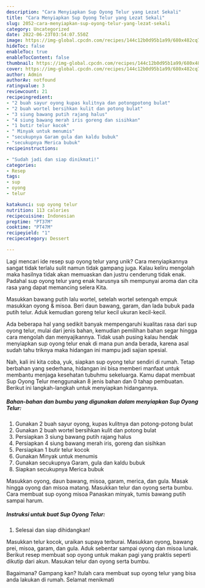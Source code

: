 ```yaml
---
description: "Cara Menyiapkan Sup Oyong Telur yang Lezat Sekali"
title: "Cara Menyiapkan Sup Oyong Telur yang Lezat Sekali"
slug: 2052-cara-menyiapkan-sup-oyong-telur-yang-lezat-sekali
category: Uncategorized
date: 2022-06-23T03:54:07.550Z
image: https://img-global.cpcdn.com/recipes/144c12b0d95b1a99/680x482cq70/sup-oyong-telur-foto-resep-utama.jpg
hideToc: false
enableToc: true
enableTocContent: false
thumbnail: https://img-global.cpcdn.com/recipes/144c12b0d95b1a99/680x482cq70/sup-oyong-telur-foto-resep-utama.jpg
cover: https://img-global.cpcdn.com/recipes/144c12b0d95b1a99/680x482cq70/sup-oyong-telur-foto-resep-utama.jpg
author: Admin
authorAv: notfound
ratingvalue: 3
reviewcount: 21
recipeingredient:
- "2 buah sayur oyong kupas kulitnya dan potongpotong bulat"
- "2 buah wortel bersihkan kulit dan potong bulat"
- "3 siung bawang putih rajang halus"
- "4 siung bawang merah iris goreng dan sisihkan"
- "1 butir telur kocok"
- " Minyak untuk menumis"
- "secukupnya Garam gula dan kaldu bubuk"
- "secukupnya Merica bubuk"
recipeinstructions:

- "Sudah jadi dan siap dinikmati!"
categories:
- Resep
tags:
- sup
- oyong
- telur

katakunci: sup oyong telur 
nutrition: 113 calories
recipecuisine: Indonesian
preptime: "PT37M"
cooktime: "PT47M"
recipeyield: "1"
recipecategory: Dessert

---
```





Lagi mencari ide resep sup oyong telur yang unik? Cara menyiapkannya sangat tidak terlalu sulit namun tidak gampang juga. Kalau keliru mengolah maka hasilnya tidak akan memuaskan dan justru cenderung tidak enak. Padahal sup oyong telur yang enak harusnya sih mempunyai aroma dan cita rasa yang dapat memancing selera Kita.





Masukkan bawang putih lalu wortel, setelah wortel setengah empuk masukkan oyong &amp; misoa. Beri daun bawang, garam, dan lada bubuk pada putih telur. Aduk kemudian goreng telur kecil ukuran kecil-kecil.

Ada beberapa hal yang sedikit banyak mempengaruhi kualitas rasa dari sup oyong telur, mulai dari jenis bahan, kemudian pemilihan bahan segar hingga cara mengolah dan menyajikannya. Tidak usah pusing kalau hendak menyiapkan sup oyong telur enak di mana pun anda berada, karena asal sudah tahu triknya maka hidangan ini mampu jadi sajian spesial.






Nah, kali ini kita coba, yuk, siapkan sup oyong telur sendiri di rumah. Tetap berbahan yang sederhana, hidangan ini bisa memberi manfaat untuk membantu menjaga kesehatan tubuhmu sekeluarga. Kamu dapat membuat Sup Oyong Telur menggunakan 8 jenis bahan dan 0 tahap pembuatan. Berikut ini langkah-langkah untuk menyiapkan hidangannya.

<!--inarticleads1-->

##### Bahan-bahan dan bumbu yang digunakan dalam menyiapkan Sup Oyong Telur:

1. Gunakan 2 buah sayur oyong, kupas kulitnya dan potong-potong bulat
1. Gunakan 2 buah wortel bersihkan kulit dan potong bulat
1. Persiapkan 3 siung bawang putih rajang halus
1. Persiapkan 4 siung bawang merah iris, goreng dan sisihkan
1. Persiapkan 1 butir telur kocok
1. Gunakan  Minyak untuk menumis
1. Gunakan secukupnya Garam, gula dan kaldu bubuk
1. Siapkan secukupnya Merica bubuk


Masukkan oyong, daun bawang, misoa, garam, merica, dan gula. Masak hingga oyong dan misoa matang. Masukkan telur dan oyong serta bumbu. Cara membuat sup oyong misoa Panaskan minyak, tumis bawang putih sampai harum. 

<!--inarticleads2-->

##### Instruksi untuk buat Sup Oyong Telur:


1. Selesai dan siap dihidangkan!

Masukkan telur kocok, uraikan supaya terburai. Masukkan oyong, bawang prei, misoa, garam, dan gula. Aduk sebentar sampai oyong dan misoa lunak. Berikut resep membuat sop oyong untuk makan pagi yang praktis seperti dikutip dari akun. Masukan telur dan oyong serta bumbu. 

Bagaimana? Gampang kan? Itulah cara membuat sup oyong telur yang bisa anda lakukan di rumah. Selamat menikmati
